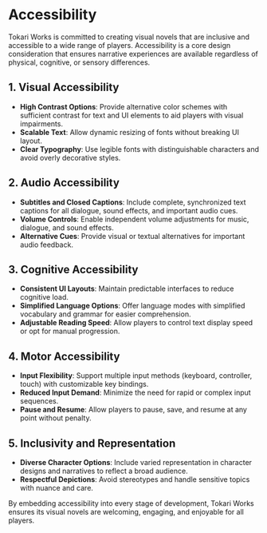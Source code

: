 # Accessibility

Tokari Works is committed to creating visual novels that are inclusive and accessible to a wide range of players. Accessibility is a core design consideration that ensures narrative experiences are available regardless of physical, cognitive, or sensory differences.

## 1. Visual Accessibility

- **High Contrast Options**: Provide alternative color schemes with sufficient contrast for text and UI elements to aid players with visual impairments.  
- **Scalable Text**: Allow dynamic resizing of fonts without breaking UI layout.  
- **Clear Typography**: Use legible fonts with distinguishable characters and avoid overly decorative styles.

## 2. Audio Accessibility

- **Subtitles and Closed Captions**: Include complete, synchronized text captions for all dialogue, sound effects, and important audio cues.  
- **Volume Controls**: Enable independent volume adjustments for music, dialogue, and sound effects.  
- **Alternative Cues**: Provide visual or textual alternatives for important audio feedback.

## 3. Cognitive Accessibility

- **Consistent UI Layouts**: Maintain predictable interfaces to reduce cognitive load.  
- **Simplified Language Options**: Offer language modes with simplified vocabulary and grammar for easier comprehension.  
- **Adjustable Reading Speed**: Allow players to control text display speed or opt for manual progression.

## 4. Motor Accessibility

- **Input Flexibility**: Support multiple input methods (keyboard, controller, touch) with customizable key bindings.  
- **Reduced Input Demand**: Minimize the need for rapid or complex input sequences.  
- **Pause and Resume**: Allow players to pause, save, and resume at any point without penalty.

## 5. Inclusivity and Representation

- **Diverse Character Options**: Include varied representation in character designs and narratives to reflect a broad audience.  
- **Respectful Depictions**: Avoid stereotypes and handle sensitive topics with nuance and care.

By embedding accessibility into every stage of development, Tokari Works ensures its visual novels are welcoming, engaging, and enjoyable for all players.
